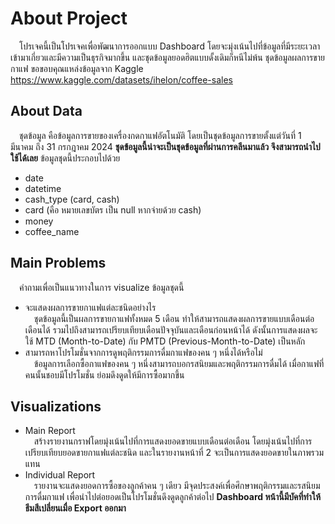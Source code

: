 # About Project
&emsp;โปรเจคนี้เป็นโปรเจคเพื่อพัฒนาการออกแบบ Dashboard โดยจะมุ่งเน้นไปที่ข้อมูลที่มีระยะเวลาเข้ามาเกี่ยวและมีความเป็นธุรกิจมากขึ้น และชุดข้อมูลยอดฮิตแบบดั้งเดิมก็หนีไม่พ้น ชุดข้อมูลผลการขายกาแฟ
ขอขอบคุณแหล่งข้อมูลจาก Kaggle https://www.kaggle.com/datasets/ihelon/coffee-sales

## About Data
&emsp;ชุดข้อมูล คือข้อมูลการขายของเครื่องกดกาแฟอัตโนมัติ โดยเป็นชุดข้อมูลการขายตั้งแต่วันที่ 1 มีนาคม ถึง 31 กรกฎาคม 2024 **ชุดข้อมูลนี้น่าจะเป็นชุดข้อมูลที่ผ่านการคลีนมาแล้ว จึงสามารถนำไปใช้ได้เลย**
ข้อมูลชุดนี้ประกอบไปด้วย
- date
- datetime
- cash_type (card, cash)
- card (คือ หมายเลขบัตร เป็น null หากจ่ายด้วย cash)
- money
- coffee_name

## Main Problems
&emsp;คำถามเพื่อเป็นแนวทางในการ visualize ข้อมูลชุดนี้
- จะแสดงผลการขายกาแฟแต่ละชนิดอย่างไร<br/>
&emsp;ชุดข้อมูลนี้เป็นผลการขายกาแฟทั้งหมด 5 เดือน ทำให้สามารถแสดงผลการขายแบบเดือนต่อเดือนได้ รวมไปถึงสามารถเปรียบเทียบเดือนปัจจุบันและเดือนก่อนหน้าได้ ดังนั้นการแสดงผลจะใช้ MTD (Month-to-Date) กับ PMTD (Previous-Month-to-Date) เป็นหลัก
- สามารถหาโปรโมชั่นจากการดูพฤติกรรมการดื่มกาแฟของคน ๆ หนึ่งได้หรือไม่<br/>
&emsp;ข้อมูลการเลือกซื้อกาแฟของคน ๆ หนึ่งสามารถบอกรสนิยมและพฤติกรรมการดื่มได้ เมื่อกาแฟที่คนนั้นชอบมีโปรโมชั่น ย่อมดึงดูดให้มีการซื้อมากขึ้น

## Visualizations
- Main Report<br/>
&emsp;สร้างรายงานกราฟโดยมุ่งเน้นไปที่การแสดงยอดขายแบบเดือนต่อเดือน โดยมุ่งเน้นไปที่การเปรียบเทียบยอดขายกาแฟแต่ละชนิด และในรายงานหน้าที่ 2 จะเป็นการแสดงยอดขายในภาพรวมแทน
- Individual Report<br/>
&emsp;รายงานจะแสดงยอดการซื้อของลูกค้าคน ๆ เดียว มีจุดประสงค์เพื่อศึกษาพฤติกรรมและรสนิยมการดื่มกาแฟ เพื่อนำไปต่อยอดเป็นโปรโมชั่นดึงดูดลูกค้าต่อไป
**Dashboard หน้านี้มีบัคที่ทำให้ธีมสีเปลี่ยนเมื่อ Export ออกมา**
